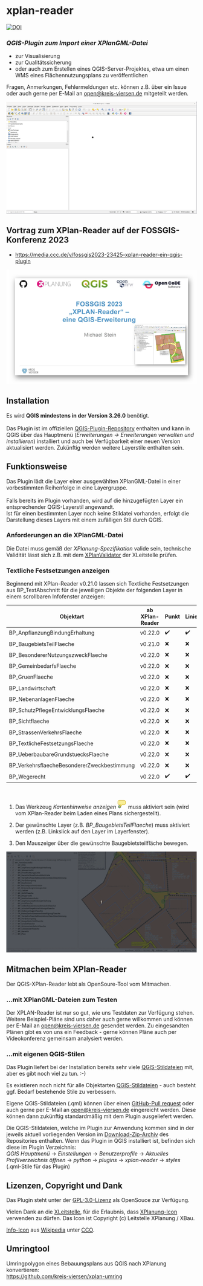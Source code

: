 # xplan-reader

<a href="https://doi.org/10.5281/zenodo.10046828"><img src="https://zenodo.org/badge/DOI/10.5281/zenodo.10046828.svg" width="210" alt="DOI"></a>

### _QGIS-Plugin zum Import einer XPlanGML-Datei_

- zur Visualisierung
- zur Qualitätssicherung
- oder auch zum Erstellen eines QGIS-Server-Projektes, etwa um einen WMS eines Flächennutzungsplans zu veröffentlichen

Fragen, Anmerkungen, Fehlermeldungen etc. können z.B. über ein Issue oder auch gerne per E-Mail an [open@kreis-viersen.de] mitgeteilt werden.

<img src=./xplan-reader.gif>

## Vortrag zum XPlan-Reader auf der FOSSGIS-Konferenz 2023

- https://media.ccc.de/v/fossgis2023-23425-xplan-reader-ein-qgis-plugin

<a href="https://media.ccc.de/v/fossgis2023-23425-xplan-reader-ein-qgis-plugin"><img src="vortrag_xplan-reader_fossgis_2023.png" alt="Vortrag zum XPlan-Reader auf der FOSSGIS-Konferenz 2023"></a>

## Installation

Es wird **QGIS mindestens in der Version 3.26.0** benötigt.<br><br>
Das Plugin ist im offiziellen [QGIS-Plugin-Repository] enthalten und kann in QGIS über das Hauptmenü (*Erweiterungen -> Erweiterungen verwalten und installieren*) installiert und auch bei Verfügbarkeit einer neuen Version aktualisiert werden. Zukünftig werden weitere Layerstile enthalten sein.

## Funktionsweise

Das Plugin lädt die Layer einer ausgewählten XPlanGML-Datei in einer vorbestimmten Reihenfolge in eine Layergruppe.<br><br>Falls bereits im Plugin vorhanden, wird auf die hinzugefügten Layer ein entsprechender QGIS-Layerstil angewandt. <br>Ist für einen bestimmten Layer noch keine Stildatei vorhanden, erfolgt die Darstellung dieses Layers mit einem zufälligen Stil durch QGIS.

### Anforderungen an die XPlanGML-Datei

Die Datei muss gemäß der _XPlanung-Spezifikation_ valide sein, technische Validität lässt sich z.B. mit dem [XPlanValidator] der XLeitstelle prüfen.

### Textliche Festsetzungen anzeigen

Beginnend mit XPlan-Reader v0.21.0 lassen sich Textliche Festsetzungen aus BP_TextAbschnitt für die jeweiligen Objekte der folgenden Layer in einem scrollbaren Infofenster anzeigen:

|  Objektart | ab XPlan-Reader | Punkt  | Linie  | Fläche  |
|---|---|---|---|---|
| BP_AnpflanzungBindungErhaltung | v0.22.0  | :heavy_check_mark: | :heavy_check_mark: | :heavy_check_mark:  |
| BP_BaugebietsTeilFlaeche | v0.21.0  | :x: | :x: | :heavy_check_mark: |
| BP_BesondererNutzungszweckFlaeche | v0.22.0  | :x: | :x: | :heavy_check_mark: |
| BP_GemeinbedarfsFlaeche | v0.22.0  | :x: | :x: | :heavy_check_mark: |
| BP_GruenFlaeche | v0.22.0  | :x: | :x: | :heavy_check_mark: |
| BP_Landwirtschaft | v0.22.0  | :x: | :x: | :heavy_check_mark: |
| BP_NebenanlagenFlaeche | v0.22.0  | :x: | :x: | :heavy_check_mark: |
| BP_SchutzPflegeEntwicklungsFlaeche | v0.22.0 | :x: | :x: | :heavy_check_mark: |
| BP_Sichtflaeche | v0.22.0  | :x: | :x: | :heavy_check_mark: |
| BP_StrassenVerkehrsFlaeche | v0.22.0  | :x: | :x: | :heavy_check_mark: |
| BP_TextlicheFestsetzungsFlaeche | v0.22.0  | :x: | :x: | :heavy_check_mark: |
| BP_UeberbaubareGrundstuecksFlaeche | v0.22.0  | :x: | :x: | :heavy_check_mark: |
| BP_VerkehrsflaecheBesondererZweckbestimmung | v0.22.0  | :x: | :x: | :heavy_check_mark: |
| BP_Wegerecht | v0.22.0  | :heavy_check_mark: | :heavy_check_mark: | :heavy_check_mark: |

<br>

1. Das Werkzeug _Kartenhinweise anzeigen_ <img src=./kartenhinweis_anzeigen.png> muss aktiviert sein (wird vom XPlan-Reader beim Laden eines Plans sichergestellt).

2. Der gewünschte Layer (z.B. _BP_BaugebietsTeilFlaeche_) muss aktiviert werden (z.B. Linkslick auf den Layer im Layerfenster).

3. Den Mauszeiger über die gewünschte Baugebietsteilfläche bewegen.

<img src=./xplan-reader_textliche_festsetzungen.gif>

## Mitmachen beim XPlan-Reader

Der QGIS-XPlan-Reader lebt als OpenSoure-Tool vom Mitmachen. 

### ...mit XPlanGML-Dateien zum Testen

Der XPLAN-Reader ist nur so gut, wie uns Testdaten zur Verfügung stehen. Weitere Beispiel-Pläne sind uns daher auch gerne willkommen und können per E-Mail an [open@kreis-viersen.de] gesendet werden. Zu eingesandten Plänen gibt es von uns ein Feedback - gerne können Pläne auch per Videokonferenz gemeinsam analysiert werden.

### ...mit eigenen QGIS-Stilen

Das Plugin liefert bei der Installation bereits sehr viele [QGIS-Stildateien] mit, aber es gibt noch viel zu tun. :-)

Es existieren noch nicht für alle Objektarten [QGIS-Stildateien] - auch besteht ggf. Bedarf bestehende Stile zu verbessern.

Eigene QGIS-Stildateien (.qml) können über einen [GitHub-Pull request] oder auch gerne per E-Mail an [open@kreis-viersen.de] eingereicht werden. Diese können dann zukünftig standardmäßig mit dem Plugin ausgeliefert werden.

Die QGIS-Stildateien, welche im Plugin zur Anwendung kommen sind in der jeweils aktuell vorliegenden Version im [Download-Zip-Archiv] des Repositories enthalten.
Wenn das Plugin in QGIS installiert ist, befinden sich diese im Plugin Verzeichnis:<br>
_QGIS Hauptmenü_ -> _Einstellungen_ -> _Benutzerprofile_ -> _Aktuelles Profilverzeichnis öffnen_ -> _python_ -> _plugins_ -> _xplan-reader_ -> _styles_ (.qml-Stile für das Plugin)

## Lizenzen, Copyright und Dank

Das Plugin steht unter der [GPL-3.0-Lizenz] als OpenSouce zur Verfügung.

Vielen Dank an die [XLeitstelle], für die Erlaubnis, dass [XPlanung-Icon] verwenden zu dürfen. Das Icon ist Copyright (c) Leitstelle XPlanung / XBau.

[Info-Icon] aus [Wikipedia] unter [CCO].

## Umringtool
Umringpolygon eines Bebauungsplans aus QGIS nach XPlanung konvertieren:<br>https://github.com/kreis-viersen/xplan-umring




[open@kreis-viersen.de]: <mailto:open@kreis-viersen.de?subject=xplan-reader>
[QGIS-Plugin-Repository]: <https://plugins.qgis.org/plugins/xplan-reader/>
[XPlanValidator]: <https://www.xplanungsplattform.de/xplan-validator/>
[QGIS-Stildateien]: <https://github.com/kreis-viersen/xplan-reader/tree/main/styles>
[GitHub-Pull request]: <https://github.com/kreis-viersen/xplan-reader/pulls>
[Download-Zip-Archiv]: <https://github.com/kreis-viersen/xplan-reader/archive/refs/heads/main.zip>
[GPL-3.0-Lizenz]: https://github.com/kreis-viersen/xplan-reader/blob/main/LICENSE
[XLeitstelle]: <https://xleitstelle.de/leitstelle>
[XPlanung-Icon]: <https://github.com/kreis-viersen/xplan-reader/blob/main/xplan_reader_icon.png>
[Info-Icon]: <https://github.com/kreis-viersen/xplan-reader/blob/main/info_icon.png>
[Wikipedia]: <https://de.m.wikipedia.org/wiki/Datei:Info_icon-72a7cf.svg>
[CCO]: <https://creativecommons.org/publicdomain/zero/1.0/deed.en>

